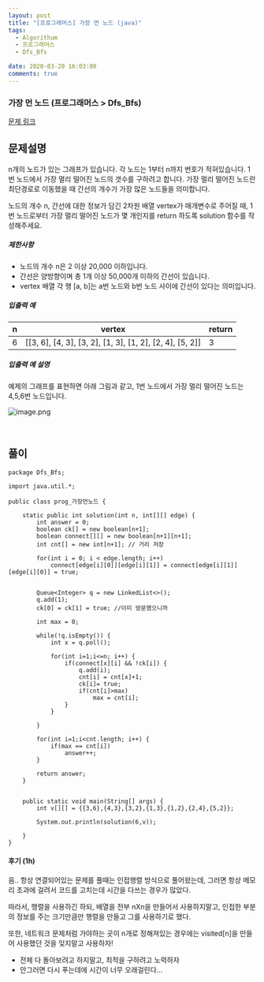 ```yaml
---
layout: post
title: "[프로그래머스] 가장 먼 노드 (java)"
tags:
  - Algorithum
  - 프로그래머스
  - Dfs_Bfs

date: 2020-03-20 16:03:00
comments: true
---
```




###   가장 먼 노드  (프로그래머스 > Dfs_Bfs)

[문제 링크](https://programmers.co.kr/learn/courses/30/lessons/49189?language=java )

## 문제설명

n개의 노드가 있는 그래프가 있습니다. 각 노드는 1부터 n까지 번호가 적혀있습니다. 1번 노드에서 가장 멀리 떨어진 노드의 갯수를 구하려고 합니다. 가장 멀리 떨어진 노드란 최단경로로 이동했을 때 간선의 개수가 가장 많은 노드들을 의미합니다.

노드의 개수 n, 간선에 대한 정보가 담긴 2차원 배열 vertex가 매개변수로 주어질 때, 1번 노드로부터 가장 멀리 떨어진 노드가 몇 개인지를 return 하도록 solution 함수를 작성해주세요.

##### 제한사항

- 노드의 개수 n은 2 이상 20,000 이하입니다.
- 간선은 양방향이며 총 1개 이상 50,000개 이하의 간선이 있습니다.
- vertex 배열 각 행 [a, b]는 a번 노드와 b번 노드 사이에 간선이 있다는 의미입니다.

##### 입출력 예

| n    | vertex                                                   | return |
| ---- | -------------------------------------------------------- | ------ |
| 6    | [[3, 6], [4, 3], [3, 2], [1, 3], [1, 2], [2, 4], [5, 2]] | 3      |

##### 입출력 예 설명

예제의 그래프를 표현하면 아래 그림과 같고, 1번 노드에서 가장 멀리 떨어진 노드는 4,5,6번 노드입니다.

![image.png](https://grepp-programmers.s3.amazonaws.com/files/ybm/fadbae38bb/dec85ab5-0273-47b3-ba73-fc0b5f6be28a.png)

<br>

## 풀이

```
package Dfs_Bfs;

import java.util.*;

public class prog_가장먼노드 {

    static public int solution(int n, int[][] edge) {
        int answer = 0;
        boolean ck[] = new boolean[n+1];
        boolean connect[][] = new boolean[n+1][n+1];
        int cnt[] = new int[n+1]; // 거리 저장
        
        for(int i = 0; i < edge.length; i++)
            connect[edge[i][0]][edge[i][1]] = connect[edge[i][1]][edge[i][0]] = true;
        
        
        Queue<Integer> q = new LinkedList<>();
        q.add(1);
        ck[0] = ck[1] = true; //이미 방문했으니까
        
        int max = 0;
        
        while(!q.isEmpty()) {
        	int x = q.poll();
        	
        	for(int i=1;i<=n; i++) {
        		if(connect[x][i] && !ck[i]) {
        			q.add(i);
        			cnt[i] = cnt[x]+1;
        			ck[i]= true;
        			if(cnt[i]>max)
        				max = cnt[i];
        		}
        	}
        	
        }
        
        for(int i=1;i<cnt.length; i++) {
        	if(max == cnt[i])
        		answer++;
        }
        
        return answer;
    }
	
	
	public static void main(String[] args) {
		int v[][] = {{3,6},{4,3},{3,2},{1,3},{1,2},{2,4},{5,2}};
		
		System.out.println(solution(6,v));
		
	}
}
```

#### 후기 (1h)

음.. 항상 연결되어있는 문제를 풀때는 인접행렬 방식으로 풀어왔는데, 그러면 항상 메모리 초과에 걸려서 코드를 고치는데 시간을 다쓰는 경우가 많았다. <br>

따라서, 행렬을 사용하긴 하되, 배열을 전부 nXn을 만들어서 사용하지말고, 인접한 부분의 정보를 주는 크기만큼만 행렬을 만들고 그를 사용하기로 했다. <br>

또한, 네트워크 문제처럼 가야하는 곳이 n개로 정해져있는 경우에는 visited[n]을 만들어 사용했던 것을 잊지말고 사용하자! <br>

* 전체 다 돌아보려고 하지말고, 최적을 구하려고 노력하자
* 안그러면 다시 푸는데에 시간이 너무 오래걸린다...
